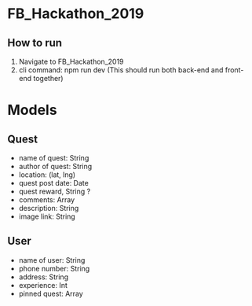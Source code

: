 # FB_Hackathon_2019

## How to run
1) Navigate to FB_Hackathon_2019
2) cli command: npm run dev (This should run both back-end and front-end together)



# Models
## Quest
- name of quest: String
- author of quest: String
- location: (lat, lng)
- quest post date: Date
- quest reward, String ?
- comments: Array
- description: String
- image link: String


## User
- name of user: String
- phone number: String
- address: String
- experience: Int
- pinned quest: Array
